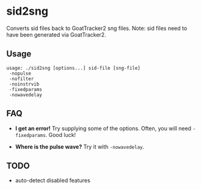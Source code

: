 # sid2sng

Converts sid files back to GoatTracker2 sng files.
Note: sid files need to have been generated via GoatTracker2.

## Usage

    usage: ./sid2sng [options...] sid-file [sng-file]
     -nopulse
     -nofilter
     -noinstrvib
     -fixedparams
     -nowavedelay


## FAQ

+ **I get an error!**
  Try supplying some of the options. Often, you will need `-fixedparams`. Good luck!

+ **Where is the pulse wave?**
  Try it with `-nowavedelay`.


## TODO

+ auto-detect disabled features